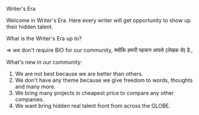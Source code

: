 Writer's Era

Welcome in Writer's Era. Here every writer will get opportunity to show up their hidden talent.


What is the Writer's Era up to?

=> we don't require BIO for our community,
  क्योंकि हमारी पहचान आपसे (लेखक से) है.,

What's new in our community:
1. We are not best because we are better than others.
2. We don't have any theme because we give freedom to words, thoughts and many more.
3. We bring many projects in cheapest price to compare any other companies.
4. We want bring hidden real talent front from across the GLOBE.
